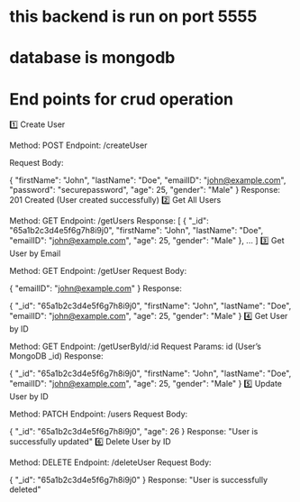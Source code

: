 # this backend is run on port 5555

# database is mongodb 

# End points for crud operation
1️⃣ Create User

Method: POST
Endpoint: /createUser

Request Body:

{
  "firstName": "John",
  "lastName": "Doe",
  "emailID": "john@example.com",
  "password": "securepassword",
  "age": 25,
  "gender": "Male"
}
Response: 201 Created (User created successfully)
2️⃣ Get All Users

Method: GET
Endpoint: /getUsers
Response:
[
  {
    "_id": "65a1b2c3d4e5f6g7h8i9j0",
    "firstName": "John",
    "lastName": "Doe",
    "emailID": "john@example.com",
    "age": 25,
    "gender": "Male"
  },
  ...
]
3️⃣ Get User by Email

Method: GET
Endpoint: /getUser
Request Body:

{
  "emailID": "john@example.com"
}
Response:

{
  "_id": "65a1b2c3d4e5f6g7h8i9j0",
  "firstName": "John",
  "lastName": "Doe",
  "emailID": "john@example.com",
  "age": 25,
  "gender": "Male"
}
4️⃣ Get User by ID

Method: GET
Endpoint: /getUserById/:id
Request Params: id (User’s MongoDB _id)
Response:

{
  "_id": "65a1b2c3d4e5f6g7h8i9j0",
  "firstName": "John",
  "lastName": "Doe",
  "emailID": "john@example.com",
  "age": 25,
  "gender": "Male"
}
5️⃣ Update User by ID

Method: PATCH
Endpoint: /users
Request Body:

{
  "_id": "65a1b2c3d4e5f6g7h8i9j0",
  "age": 26
}
Response: "User is successfully updated"
6️⃣ Delete User by ID

Method: DELETE
Endpoint: /deleteUser
Request Body:

{
  "_id": "65a1b2c3d4e5f6g7h8i9j0"
}
Response: "User is successfully deleted"

